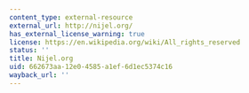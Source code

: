 ```yaml
---
content_type: external-resource
external_url: http://nijel.org/
has_external_license_warning: true
license: https://en.wikipedia.org/wiki/All_rights_reserved
status: ''
title: Nijel.org
uid: 662673aa-12e0-4585-a1ef-6d1ec5374c16
wayback_url: ''
---
```

